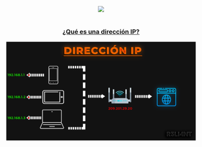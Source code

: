 <p align="center">
  <a href="https://github.com/DenverCoder1/readme-typing-svg"><img src="https://readme-typing-svg.herokuapp.com?font=Fira+Code&weight=450&size=17&pause=1000&color=000BF7&width=435&lines=Rastrear+ubicaci%C3%B3n+usando+la+IP+con+Python"></a>
</p>

<h1 align="center"></h1>

<h3 align="center"><ins>¿Qué es una dirección IP?</ins></h3>


<p align="center">
  <img src="https://github.com/R3LI4NT/articulos/blob/main/Programacion/Python/img/direccionIP.png">
</p>
